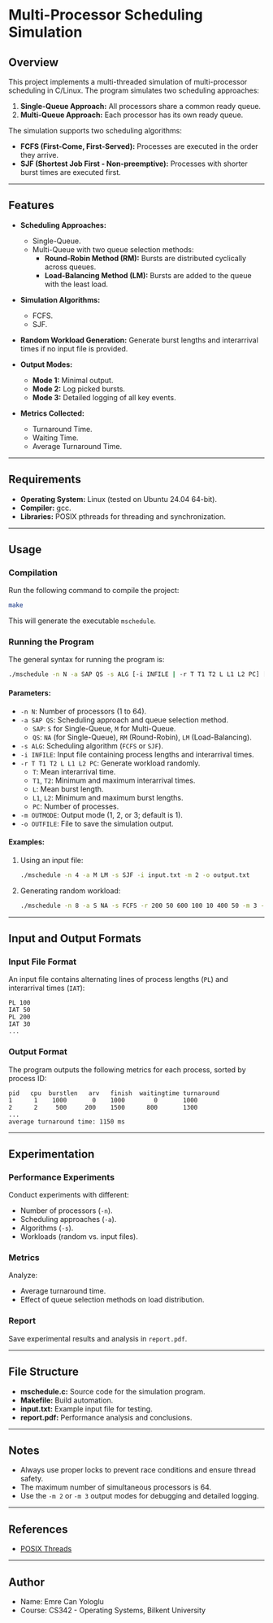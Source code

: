 # Multi-Processor Scheduling Simulation

## Overview

This project implements a multi-threaded simulation of multi-processor scheduling in C/Linux. The program simulates two scheduling approaches:

1. **Single-Queue Approach:** All processors share a common ready queue.
2. **Multi-Queue Approach:** Each processor has its own ready queue.

The simulation supports two scheduling algorithms:
- **FCFS (First-Come, First-Served):** Processes are executed in the order they arrive.
- **SJF (Shortest Job First - Non-preemptive):** Processes with shorter burst times are executed first.

---

## Features

- **Scheduling Approaches:**
  - Single-Queue.
  - Multi-Queue with two queue selection methods:
    - **Round-Robin Method (RM):** Bursts are distributed cyclically across queues.
    - **Load-Balancing Method (LM):** Bursts are added to the queue with the least load.

- **Simulation Algorithms:**
  - FCFS.
  - SJF.

- **Random Workload Generation:** Generate burst lengths and interarrival times if no input file is provided.

- **Output Modes:**
  - **Mode 1:** Minimal output.
  - **Mode 2:** Log picked bursts.
  - **Mode 3:** Detailed logging of all key events.

- **Metrics Collected:**
  - Turnaround Time.
  - Waiting Time.
  - Average Turnaround Time.

---

## Requirements

- **Operating System:** Linux (tested on Ubuntu 24.04 64-bit).
- **Compiler:** gcc.
- **Libraries:** POSIX pthreads for threading and synchronization.

---

## Usage

### Compilation

Run the following command to compile the project:
```bash
make
```
This will generate the executable `mschedule`.

### Running the Program

The general syntax for running the program is:
```bash
./mschedule -n N -a SAP QS -s ALG [-i INFILE | -r T T1 T2 L L1 L2 PC] [-m OUTMODE] [-o OUTFILE]
```

#### Parameters:
- `-n N`: Number of processors (1 to 64).
- `-a SAP QS`: Scheduling approach and queue selection method.
  - `SAP`: `S` for Single-Queue, `M` for Multi-Queue.
  - `QS`: `NA` (for Single-Queue), `RM` (Round-Robin), `LM` (Load-Balancing).
- `-s ALG`: Scheduling algorithm (`FCFS` or `SJF`).
- `-i INFILE`: Input file containing process lengths and interarrival times.
- `-r T T1 T2 L L1 L2 PC`: Generate workload randomly.
  - `T`: Mean interarrival time.
  - `T1`, `T2`: Minimum and maximum interarrival times.
  - `L`: Mean burst length.
  - `L1`, `L2`: Minimum and maximum burst lengths.
  - `PC`: Number of processes.
- `-m OUTMODE`: Output mode (1, 2, or 3; default is 1).
- `-o OUTFILE`: File to save the simulation output.

#### Examples:
1. Using an input file:
   ```bash
   ./mschedule -n 4 -a M LM -s SJF -i input.txt -m 2 -o output.txt
   ```
2. Generating random workload:
   ```bash
   ./mschedule -n 8 -a S NA -s FCFS -r 200 50 600 100 10 400 50 -m 3 -o result.txt
   ```

---

## Input and Output Formats

### Input File Format
An input file contains alternating lines of process lengths (`PL`) and interarrival times (`IAT`):
```
PL 100
IAT 50
PL 200
IAT 30
...
```

### Output Format
The program outputs the following metrics for each process, sorted by process ID:
```
pid   cpu  burstlen   arv   finish  waitingtime turnaround
1      1    1000       0    1000        0       1000
2      2     500     200    1500      800       1300
...
average turnaround time: 1150 ms
```

---

## Experimentation

### Performance Experiments
Conduct experiments with different:
- Number of processors (`-n`).
- Scheduling approaches (`-a`).
- Algorithms (`-s`).
- Workloads (random vs. input files).

### Metrics
Analyze:
- Average turnaround time.
- Effect of queue selection methods on load distribution.

### Report
Save experimental results and analysis in `report.pdf`.

---

## File Structure

- **mschedule.c:** Source code for the simulation program.
- **Makefile:** Build automation.
- **input.txt:** Example input file for testing.
- **report.pdf:** Performance analysis and conclusions.

---

## Notes

- Always use proper locks to prevent race conditions and ensure thread safety.
- The maximum number of simultaneous processors is 64.
- Use the `-m 2` or `-m 3` output modes for debugging and detailed logging.

---

## References

- [POSIX Threads](https://man7.org/linux/man-pages/man7/pthreads.7.html)

---

## Author
- Name: Emre Can Yologlu
- Course: CS342 - Operating Systems, Bilkent University

